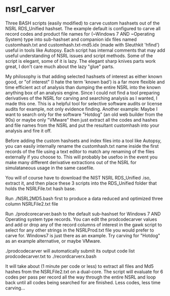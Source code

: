 # nsrl_carver
Three BASH scripts (easily modified) to carve custom hashsets out of the NSRL RDS_Unified hashset. The example default is configured to carve all record codes and product file names for (~Windows 7 AND ~Operating System) type into sub-hashset and companion idx files named customhash.txt and customhash.txt-md5.idx (made with Sleuthkit 'hfind') useful in tools like Autopsy. Each script has internal comments that may add useful understanding of NSRL issues and script methods. Some of the script is elegant, some of it is lazy. The elegant sharp knives parts work great, I don't care much about the lazy "glue" parts.

My philosophy is that adding selected hashsets of interest as either known good, or "of interest" (I hate the term 'known bad') is a far more flexible and time efficient act of analysis than dumping the entire NSRL into the known anything box of an analysis engine. Since I could not find a tool preparing derivatives of the NSRL for carving and searching analysis as I wanted, I made this one. This is a helpful tool for selective software audits or license audits for example, not only evidence finding. Another example: Maybe I want to search only for the software "Hotdog" (an old web builder from the 90s) or maybe only "VMware" then just extract all the codes and hashes and file names from the NSRL and put the resultant customhash into your analysis and fire it off.

Before adding the custom hashsets and index files into a tool like Autopsy, you can easily internally rename the customhash.txt name inside the first records of the file using a text editor to match any renaming of the files externally if you choose to. This will probably be usefoo in the event you make many different derivative extractions out of the NSRL for simulataneous usage in the same casefile.

You will of course have to download the NIST NSRL RDS_Unified .iso, extract it, and then place these 3 scripts into the RDS_Unified folder that holds the NSRLFile.txt hash base.

Run ./NSRL2MD5.bash first to produce a data reduced and optimized three column NSRLFile2.txt file

Run ./prodcorecarver.bash to the default sub-hashset for Windows 7 AND Operating system type records. You can edit the prodcodecarver values and add or drop any of the record columns of interest in the gawk script to select for any other strings in the NSRLProd.txt file you would prefer to carve for. Windows7 is just there as an example. Try carving for "Hotdog" as an example alternative, or maybe VMware.

./prodcodecarver will automatically submit its output code list prodcodecarver.txt to ./recordcarverx.bash

It will take about (1 minute per code or less) to extract all files and Md5 hashes from the NSRLFile2.txt on a dual-core. The script will evaluate for 6 codes per pass per record all the way through the entire NSRL and loop back until all codes being searched for are finished. Less codes, less time carving...
